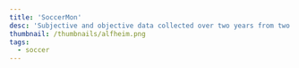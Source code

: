 ```yaml
---
title: 'SoccerMon'
desc: 'Subjective and objective data collected over two years from two different elite women´s soccer teams.'
thumbnail: /thumbnails/alfheim.png
tags:
  - soccer
---
```

